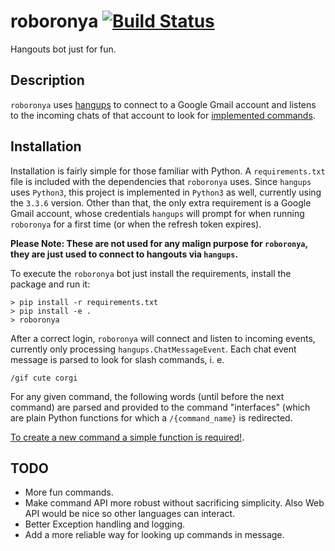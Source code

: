 # roboronya [![Build Status](https://travis-ci.org/synnick/roboronya.svg?branch=master)](https://travis-ci.org/synnick/roboronya)
Hangouts bot just for fun.

## Description

`roboronya` uses [hangups](https://github.com/tdryer/hangups) to connect to a Google Gmail account and listens to the
incoming chats of that account to look for [implemented commands](https://github.com/synnick/roboronya/blob/master/commands.py#L13).

## Installation

Installation is fairly simple for those familiar with Python. A `requirements.txt` file is included with the dependencies that `roboronya` uses. Since `hangups` uses `Python3`, this project is implemented in `Python3` as well, currently using the `3.3.6` version. Other than that, the only extra requirement is a Google Gmail account, whose credentials `hangups` will prompt for when running `roboronya` for a first time (or when the refresh token expires).

**Please Note: These are not used for any malign purpose for `roboronya`, they are just used to connect to hangouts
via `hangups`.**

To execute the `roboronya` bot just install the requirements, install the package and run it:
```
> pip install -r requirements.txt
> pip install -e .
> roboronya
```

After a correct login, `roboronya` will connect and listen to incoming events, currently only processing `hangups.ChatMessageEvent`. Each chat event message is parsed to look for slash commands, i. e.
```
/gif cute corgi
```

For any given command, the following words (until before the next command) are parsed and provided to the command "interfaces" (which are plain Python functions for which a `/{command_name}` is redirected.

[To create a new command a simple function is required!](https://github.com/synnick/roboronya/blob/master/roboronya/commands.py#L333).

## TODO
- More fun commands.
- Make command API more robust without sacrificing simplicity. Also Web API would be nice so other languages can interact.
- Better Exception handling and logging.
- Add a more reliable way for looking up commands in message.
